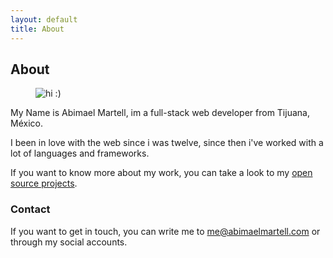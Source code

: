 ```yaml
---
layout: default
title: About
---
```


## About
<figure class="avatar pull-right">
  <img class="img-thumbnail" src="http://gravatar.com/avatar/df8e5930113ab9844be90e1271e153fb?s=220" alt="hi :)" />
</figure>

My Name is Abimael Martell, im a full-stack web developer from Tijuana, México.

I been in love with the web since i was twelve, since then i've worked with a lot of languages and frameworks.

If you want to know more about my work, you can take a look to my [open source projects](projects.html).

### Contact
If you want to get in touch, you can write me to [me@abimaelmartell.com](mailto:me@abimaelmartell.com) or through my social accounts.
